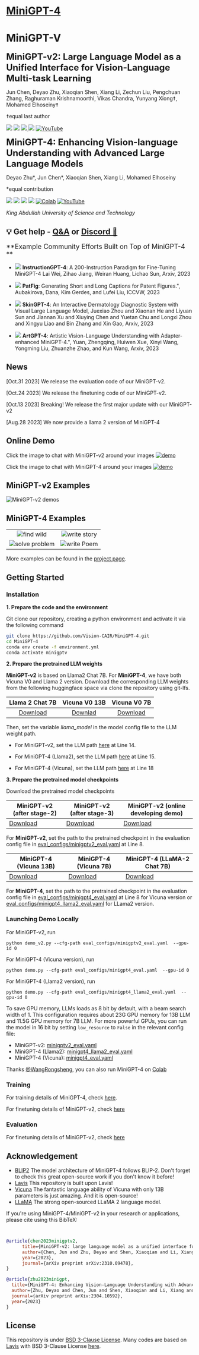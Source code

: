 # [MiniGPT-4](https://github.com/Vision-CAIR/MiniGPT-4)

# MiniGPT-V

<font size='5'>**MiniGPT-v2: Large Language Model as a Unified Interface for Vision-Language Multi-task Learning**</font>

Jun Chen, Deyao Zhu, Xiaoqian Shen, Xiang Li, Zechun Liu, Pengchuan Zhang, Raghuraman Krishnamoorthi, Vikas Chandra, Yunyang Xiong☨, Mohamed Elhoseiny☨

☨equal last author

<a href='https://minigpt-v2.github.io'><img src='https://img.shields.io/badge/Project-Page-Green'></a> <a href='https://arxiv.org/abs/2310.09478.pdf'><img src='https://img.shields.io/badge/Paper-Arxiv-red'></a>  <a href='https://huggingface.co/spaces/Vision-CAIR/MiniGPT-v2'><img src='https://img.shields.io/badge/%F0%9F%A4%97%20Hugging%20Face-Spaces-blue'> <a href='https://minigpt-v2.github.io'><img src='https://img.shields.io/badge/Gradio-Demo-blue'></a> [![YouTube](https://badges.aleen42.com/src/youtube.svg)](https://www.youtube.com/watch?v=atFCwV2hSY4)


<font size='5'> **MiniGPT-4: Enhancing Vision-language Understanding with Advanced Large Language Models**</font>

Deyao Zhu*, Jun Chen*, Xiaoqian Shen, Xiang Li, Mohamed Elhoseiny

*equal contribution

<a href='https://minigpt-4.github.io'><img src='https://img.shields.io/badge/Project-Page-Green'></a>  <a href='https://arxiv.org/abs/2304.10592'><img src='https://img.shields.io/badge/Paper-Arxiv-red'></a> <a href='https://huggingface.co/spaces/Vision-CAIR/minigpt4'><img src='https://img.shields.io/badge/%F0%9F%A4%97%20Hugging%20Face-Spaces-blue'></a> <a href='https://huggingface.co/Vision-CAIR/MiniGPT-4'><img src='https://img.shields.io/badge/%F0%9F%A4%97%20Hugging%20Face-Model-blue'></a> [![Colab](https://colab.research.google.com/assets/colab-badge.svg)](https://colab.research.google.com/drive/1OK4kYsZphwt5DXchKkzMBjYF6jnkqh4R?usp=sharing) [![YouTube](https://badges.aleen42.com/src/youtube.svg)](https://www.youtube.com/watch?v=__tftoxpBAw&feature=youtu.be)

*King Abdullah University of Science and Technology*

## 💡 Get help - [Q&A](https://github.com/Vision-CAIR/MiniGPT-4/discussions/categories/q-a) or [Discord 💬](https://discord.gg/5WdJkjbAeE)

<font size='4'> **Example Community Efforts Built on Top of MiniGPT-4 ** </font> 
  
* <a href='https://github.com/waltonfuture/InstructionGPT-4?tab=readme-ov-file'><img src='https://img.shields.io/badge/Project-Page-Green'></a> **InstructionGPT-4**: A 200-Instruction Paradigm for Fine-Tuning MiniGPT-4 Lai Wei, Zihao Jiang, Weiran Huang, Lichao Sun, Arxiv, 2023

* <a href='https://openaccess.thecvf.com/content/ICCV2023W/CLVL/papers/Aubakirova_PatFig_Generating_Short_and_Long_Captions_for_Patent_Figures_ICCVW_2023_paper.pdf'><img src='https://img.shields.io/badge/Project-Page-Green'></a> **PatFig**: Generating Short and Long Captions for Patent Figures.", Aubakirova, Dana, Kim Gerdes, and Lufei Liu, ICCVW, 2023 


* <a href='https://github.com/JoshuaChou2018/SkinGPT-4'><img src='https://img.shields.io/badge/Project-Page-Green'></a> **SkinGPT-4**: An Interactive Dermatology Diagnostic System with Visual Large Language Model, Juexiao Zhou and Xiaonan He and Liyuan Sun and Jiannan Xu and Xiuying Chen and Yuetan Chu and Longxi Zhou and Xingyu Liao and Bin Zhang and Xin Gao,  Arxiv, 2023 


* <a href='https://huggingface.co/Tyrannosaurus/ArtGPT-4'><img src='https://img.shields.io/badge/Project-Page-Green'></a> **ArtGPT-4**: Artistic Vision-Language Understanding with Adapter-enhanced MiniGPT-4.",  Yuan, Zhengqing, Huiwen Xue, Xinyi Wang, Yongming Liu, Zhuanzhe Zhao, and Kun Wang, Arxiv, 2023 


</font>

## News
[Oct.31 2023] We release the evaluation code of our MiniGPT-v2.  

[Oct.24 2023] We release the finetuning code of our MiniGPT-v2.

[Oct.13 2023] Breaking! We release the first major update with our MiniGPT-v2

[Aug.28 2023] We now provide a llama 2 version of MiniGPT-4

## Online Demo

Click the image to chat with MiniGPT-v2 around your images
[![demo](figs/minigpt2_demo.png)](https://minigpt-v2.github.io/)

Click the image to chat with MiniGPT-4 around your images
[![demo](figs/online_demo.png)](https://minigpt-4.github.io)


## MiniGPT-v2 Examples

![MiniGPT-v2 demos](figs/demo.png)



## MiniGPT-4 Examples
  |   |   |
:-------------------------:|:-------------------------:
![find wild](figs/examples/wop_2.png) |  ![write story](figs/examples/ad_2.png)
![solve problem](figs/examples/fix_1.png)  |  ![write Poem](figs/examples/rhyme_1.png)

More examples can be found in the [project page](https://minigpt-4.github.io).



## Getting Started
### Installation

**1. Prepare the code and the environment**

Git clone our repository, creating a python environment and activate it via the following command

```bash
git clone https://github.com/Vision-CAIR/MiniGPT-4.git
cd MiniGPT-4
conda env create -f environment.yml
conda activate minigptv
```


**2. Prepare the pretrained LLM weights**

**MiniGPT-v2** is based on Llama2 Chat 7B. For **MiniGPT-4**, we have both Vicuna V0 and Llama 2 version.
Download the corresponding LLM weights from the following huggingface space via clone the repository using git-lfs.

|                            Llama 2 Chat 7B                             |                                           Vicuna V0 13B                                           |                                          Vicuna V0 7B                                          |
:------------------------------------------------------------------------------------------------:|:----------------------------------------------------------------------------------------------:|:----------------------------------------------------------------------------------------------:
[Download](https://huggingface.co/meta-llama/Llama-2-7b-chat-hf/tree/main) | [Downlad](https://huggingface.co/Vision-CAIR/vicuna/tree/main) | [Download](https://huggingface.co/Vision-CAIR/vicuna-7b/tree/main) 


Then, set the variable *llama_model* in the model config file to the LLM weight path.

* For MiniGPT-v2, set the LLM path 
[here](minigpt4/configs/models/minigpt_v2.yaml#L15) at Line 14.

* For MiniGPT-4 (Llama2), set the LLM path 
[here](minigpt4/configs/models/minigpt4_llama2.yaml#L15) at Line 15.

* For MiniGPT-4 (Vicuna), set the LLM path 
[here](minigpt4/configs/models/minigpt4_vicuna0.yaml#L18) at Line 18

**3. Prepare the pretrained model checkpoints**

Download the pretrained model checkpoints


| MiniGPT-v2 (after stage-2) | MiniGPT-v2 (after stage-3) | MiniGPT-v2 (online developing demo)| 
|------------------------------|------------------------------|------------------------------|
| [Download](https://drive.google.com/file/d/1Vi_E7ZtZXRAQcyz4f8E6LtLh2UXABCmu/view?usp=sharing) |[Download](https://drive.google.com/file/d/1HkoUUrjzFGn33cSiUkI-KcT-zysCynAz/view?usp=sharing) | [Download](https://drive.google.com/file/d/1aVbfW7nkCSYx99_vCRyP1sOlQiWVSnAl/view?usp=sharing) |


For **MiniGPT-v2**, set the path to the pretrained checkpoint in the evaluation config file 
in [eval_configs/minigptv2_eval.yaml](eval_configs/minigptv2_eval.yaml#L10) at Line 8.



| MiniGPT-4 (Vicuna 13B) | MiniGPT-4 (Vicuna 7B) | MiniGPT-4 (LLaMA-2 Chat 7B) |
|----------------------------|---------------------------|---------------------------------|
| [Download](https://drive.google.com/file/d/1a4zLvaiDBr-36pasffmgpvH5P7CKmpze/view?usp=share_link) | [Download](https://drive.google.com/file/d/1RY9jV0dyqLX-o38LrumkKRh6Jtaop58R/view?usp=sharing) | [Download](https://drive.google.com/file/d/11nAPjEok8eAGGEG1N2vXo3kBLCg0WgUk/view?usp=sharing) |

For **MiniGPT-4**, set the path to the pretrained checkpoint in the evaluation config file 
in [eval_configs/minigpt4_eval.yaml](eval_configs/minigpt4_eval.yaml#L10) at Line 8 for Vicuna version or [eval_configs/minigpt4_llama2_eval.yaml](eval_configs/minigpt4_llama2_eval.yaml#L10) for LLama2 version.   



### Launching Demo Locally

For MiniGPT-v2, run
```
python demo_v2.py --cfg-path eval_configs/minigptv2_eval.yaml  --gpu-id 0
```

For MiniGPT-4 (Vicuna version), run

```
python demo.py --cfg-path eval_configs/minigpt4_eval.yaml  --gpu-id 0
```

For MiniGPT-4 (Llama2 version), run

```
python demo.py --cfg-path eval_configs/minigpt4_llama2_eval.yaml  --gpu-id 0
```


To save GPU memory, LLMs loads as 8 bit by default, with a beam search width of 1. 
This configuration requires about 23G GPU memory for 13B LLM and 11.5G GPU memory for 7B LLM. 
For more powerful GPUs, you can run the model
in 16 bit by setting `low_resource` to `False` in the relevant config file:

* MiniGPT-v2: [minigptv2_eval.yaml](eval_configs/minigptv2_eval.yaml#6) 
* MiniGPT-4 (Llama2): [minigpt4_llama2_eval.yaml](eval_configs/minigpt4_llama2_eval.yaml#6)
* MiniGPT-4 (Vicuna): [minigpt4_eval.yaml](eval_configs/minigpt4_eval.yaml#6)

Thanks [@WangRongsheng](https://github.com/WangRongsheng), you can also run MiniGPT-4 on [Colab](https://colab.research.google.com/drive/1OK4kYsZphwt5DXchKkzMBjYF6jnkqh4R?usp=sharing)


### Training
For training details of MiniGPT-4, check [here](MiniGPT4_Train.md).

For finetuning details of MiniGPT-v2, check [here](MiniGPTv2_Train.md)


### Evaluation
For finetuning details of MiniGPT-v2, check [here](eval_scripts/EVAL_README.md)  


## Acknowledgement

+ [BLIP2](https://huggingface.co/docs/transformers/main/model_doc/blip-2) The model architecture of MiniGPT-4 follows BLIP-2. Don't forget to check this great open-source work if you don't know it before!
+ [Lavis](https://github.com/salesforce/LAVIS) This repository is built upon Lavis!
+ [Vicuna](https://github.com/lm-sys/FastChat) The fantastic language ability of Vicuna with only 13B parameters is just amazing. And it is open-source!
+ [LLaMA](https://github.com/facebookresearch/llama) The strong open-sourced LLaMA 2 language model.


If you're using MiniGPT-4/MiniGPT-v2 in your research or applications, please cite using this BibTeX:
```bibtex


@article{chen2023minigptv2,
      title={MiniGPT-v2: large language model as a unified interface for vision-language multi-task learning}, 
      author={Chen, Jun and Zhu, Deyao and Shen, Xiaoqian and Li, Xiang and Liu, Zechu and Zhang, Pengchuan and Krishnamoorthi, Raghuraman and Chandra, Vikas and Xiong, Yunyang and Elhoseiny, Mohamed},
      year={2023},
      journal={arXiv preprint arXiv:2310.09478},
}

@article{zhu2023minigpt,
  title={MiniGPT-4: Enhancing Vision-Language Understanding with Advanced Large Language Models},
  author={Zhu, Deyao and Chen, Jun and Shen, Xiaoqian and Li, Xiang and Elhoseiny, Mohamed},
  journal={arXiv preprint arXiv:2304.10592},
  year={2023}
}
```


## License
This repository is under [BSD 3-Clause License](LICENSE.md).
Many codes are based on [Lavis](https://github.com/salesforce/LAVIS) with 
BSD 3-Clause License [here](LICENSE_Lavis.md).
